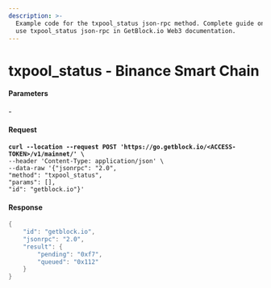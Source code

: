 ```yaml
---
description: >-
  Example code for the txpool_status json-rpc method. Сomplete guide on how to
  use txpool_status json-rpc in GetBlock.io Web3 documentation.
---
```


# txpool\_status - Binance Smart Chain

#### Parameters

\-

#### Request

<pre class="language-java"><code class="lang-java"><strong>curl --location --request POST 'https://go.getblock.io/&#x3C;ACCESS-TOKEN>/v1/mainnet/' \
</strong>--header 'Content-Type: application/json' \ 
--data-raw '{"jsonrpc": "2.0",
"method": "txpool_status",
"params": [],
"id": "getblock.io"}'
</code></pre>

#### Response

```java
{
    "id": "getblock.io",
    "jsonrpc": "2.0",
    "result": {
        "pending": "0xf7",
        "queued": "0x112"
    }
}
```
